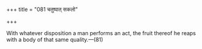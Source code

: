 +++
title = "081 चतुष्पात् सकलो"

+++

With whatever disposition a man performs an act, the fruit thereof he reaps with a body of that same quality.—(81)
